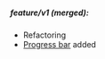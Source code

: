 ##### feature/v1 (merged):

  - Refactoring
  - [Progress bar](https://github.com/cheggaaa/pb)
  added
